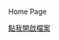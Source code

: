 Home Page

[點我開啟檔案](https://rawcdn.githack.com/wdaweb/html--wo-de-di-yi-ge-wang-ye-applefi87/master/index.html)

